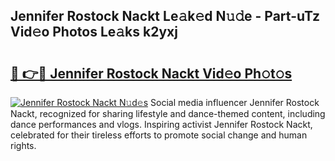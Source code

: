 ## Jennifer Rostock Nackt Le𝚊k𝚎d N𝚞𝚍e - Part-uTz Vid𝚎o Photos Le𝚊ks k2yxj

# <h2><a href="http://fb33k7.evod.top/?m=Jennifer+Rostock+Nackt">🔗 👉🔴 Jennifer Rostock Nackt Vid𝚎o Ph𝚘t𝚘s</a></h2>

[![Jennifer Rostock Nackt N𝚞d𝚎s](https://i.imgur.com/8V9OHl7.gif)](http://fb33k7.evod.top/?m=Jennifer+Rostock+Nackt)
Social media influencer Jennifer Rostock Nackt, recognized for sharing lifestyle and dance-themed content, including dance performances and vlogs. Inspiring activist Jennifer Rostock Nackt, celebrated for their tireless efforts to promote social change and human rights. 
